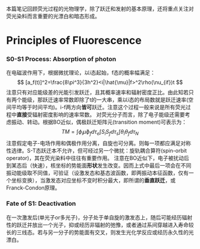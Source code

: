 本篇笔记回顾荧光过程的光物理学，除了跃迁和发射的基本原理，还将重点关注对荧光染料而言重要的光漂白和暗态形成。
# Principles of Fluorescence
### S0-S1 Process: Absorption of photon
在电磁波作用下，根据微扰理论，以i态起始，f态的概率幅满足：
$$
[a_f(t)]^2=\frac{8\pi^3}{3h^2}<i|\hat{\mu}|f>^2\rho(\nu_{if})t
$$
注意只有对应能级差的光能引发跃迁，且其概率速率和辐射密度正比。由此知若只有两个能级，那跃迁速率常数即除了t的一大串，乘以i态的布局数就是跃迁速率(空间平均等于时间平均)。i-f两方向**皆可**跃迁。注意这个过程一般来说是所有荧光过程中**直接**受辐射密度影响的速率常数。
对荧光分子而言，除了电子能级还需要考虑振动、转动。根据BO近似，偶极跃迁矩阵元(transition moment)可表示为：
$$
TM=\int\phi_i\hat{\mu}\phi_fd\tau_e\int S_iS_fd\tau_s\int\theta_i\theta_fd\tau_N
$$
注意假定电子-电场作用和偶极作用分离，自旋也可分离。则每一项都应满足对称性选律。S-T态跃迁本不允许，但可经过另一个微扰：旋轨耦合算符(spin-orbit operator)，其在荧光染料中往往有重要作用。
注意在BO近似下，电子被扰动后到某态后（快速），核坐标的势能面**形状**发生改变。因而上式中最后一项会在不同振动能级取不同值，可验证（设激发态和基态波函数，即两振动本征函数，仅有一个坐标变换），当激发态对应坐标不变时积分最大，即所谓的**垂直跃迁**，或Franck-Condon原理。
### Fate of S1: Deactivation
在一次激发后(单光子or多光子)，分子处于单自旋的激发态上，随后可能经历辐射性的跃迁并放出一个光子，抑或经历非辐射的弛豫，或者通过系间穿越进入寿命较长的三线态。若与另一分子的势能面有交叉，则发生光化学反应或经历永久性的光漂白。